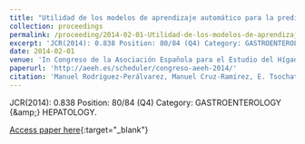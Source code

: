 ```yaml
---
title: "Utilidad de los modelos de aprendizaje automático para la predicción de la recidiva del hepatocarcinoma tras el trasplante hepático"
collection: proceedings
permalink: /proceeding/2014-02-01-Utilidad-de-los-modelos-de-aprendizaje-automatico-para-la-prediccion-de-la-recidiva-del-hepatocarcin
excerpt: 'JCR(2014): 0.838 Position: 80/84 (Q4) Category: GASTROENTEROLOGY &amp; HEPATOLOGY.'
date: 2014-02-01
venue: 'In Congreso de la Asociación Española para el Estudio del Hígado'
paperurl: 'http://aeeh.es/scheduler/congreso-aeeh-2014/'
citation: 'Manuel Rodriguez-Perálvarez, Manuel Cruz-Ramírez, E. Tsochatzis, Carlos García-Caparrós, <strong>Pedro Antonio Gutiérrez</strong>, G. Pieri, María Pérez-Ortiz, J.L. Montero-Alvarez, A. Poyato, Javier Briceño, A. Burroughs, César Hervás-Martínez, Manuel Mata, &quot;Utilidad de los modelos de aprendizaje automático para la predicción de la recidiva del hepatocarcinoma tras el trasplante hepático.&quot; In Congreso de la Asociación Española para el Estudio del Hígado, Gastroenterologia y Hepatologia, Vol. 37(37), 2014, pp.94.'
---
```

JCR(2014): 0.838 Position: 80/84 (Q4) Category: GASTROENTEROLOGY {\&amp;} HEPATOLOGY.

[Access paper here](http://aeeh.es/scheduler/congreso-aeeh-2014/){:target="_blank"}
